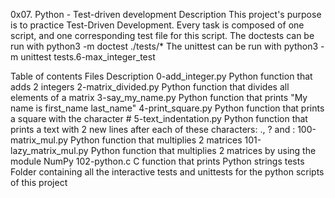 0x07. Python - Test-driven development
Description
This project's purpose is to practice Test-Driven Development. Every task is composed of one script, and one corresponding test file for this script. The doctests can be run with python3 -m doctest ./tests/* The unittest can be run with python3 -m unittest tests.6-max_integer_test

Table of contents
Files Description
0-add_integer.py	Python function that adds 2 integers
2-matrix_divided.py	Python function that divides all elements of a matrix
3-say_my_name.py	Python function that prints "My name is first_name last_name"
4-print_square.py	Python function that prints a square with the character #
5-text_indentation.py	Python function that prints a text with 2 new lines after each of these characters: ., ? and :
100-matrix_mul.py	Python function that multiplies 2 matrices
101-lazy_matrix_mul.py	Python function that multiplies 2 matrices by using the module NumPy
102-python.c		C function that prints Python strings
tests			Folder containing all the interactive tests and unittests for the python scripts of this project